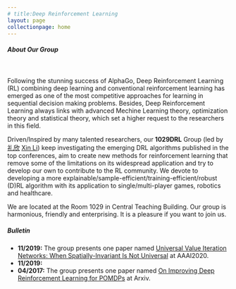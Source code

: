 ```yaml
---
# title:Deep Reinforcement Learning 
layout: page
collectionpage: home
---
```


##### About Our Group

<br />

Following the stunning success of AlphaGo, Deep Reinforcement Learning (RL) combining deep learning and conventional reinforcement learning has emerged as one of the most competitive approaches for learning in sequential decision making problems. Besides, Deep Reinforcement Learning always links with advanced Mechine Learning theory, optimization theory and statistical theory, which set a higher request to the researchers in this field.

Driven/Inspired by many talented researchers, our **1029DRL** Group (led by [礼欣](http://cs.bit.edu.cn/szdw/jsml/js/lixin/index.htm) [Xin Li](https://scholar.google.com/citations?user=CpIQOm0AAAAJ&hl=en&authuser=1)) keep investigating the emerging DRL algorithms published in the top conferences, aim to create new methods for reinforcement learning that remove some of the limitations on its widespread application and try to develop our own to contribute to the RL community. We devote to developing a more explainable/sample-efficient/training-efficient/robust (D)RL algorithm with its application to single/multi-player games, robotics and healthcare.

We are located at the Room 1029 in Central Teaching Building. Our group is harmonious, friendly and enterprising. It is a pleasure if you want to join us.

##### Bulletin
- **11/2019:** The group presents one paper named [Universal Value Iteration Networks: When Spatially-Invariant Is Not Universal](https://aaai.org/ojs/index.php/AAAI/article/view/6157) at AAAI2020.
- **11/2019:** 
- **04/2017:** The group presents one paper named [On Improving Deep Reinforcement Learning for POMDPs](https://arxiv.org/abs/1704.07978) at Arxiv.


